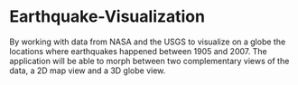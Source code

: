 # Earthquake-Visualization
By working with data from NASA and the USGS to visualize on a globe the locations where earthquakes happened between 1905 and 2007. The application will be able to morph between two complementary views of the data, a 2D map view and a 3D globe view.
